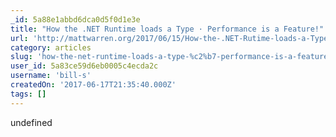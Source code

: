 ```yaml
---
_id: 5a88e1abbd6dca0d5f0d1e3e
title: "How the .NET Runtime loads a Type · Performance is a Feature!"
url: 'http://mattwarren.org/2017/06/15/How-the-.NET-Rutime-loads-a-Type/'
category: articles
slug: 'how-the-net-runtime-loads-a-type-%c2%b7-performance-is-a-feature'
user_id: 5a83ce59d6eb0005c4ecda2c
username: 'bill-s'
createdOn: '2017-06-17T21:35:40.000Z'
tags: []
---
```


undefined
